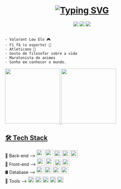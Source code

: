 <h1 align="center">
  <a href="https://git.io/typing-svg"><img src="https://readme-typing-svg.herokuapp.com?size=30&duration=3000&color=13F728&background=FF632300&center=true&vCenter=true&multiline=true&width=800&height=100&lines=Oi%F0%9F%91%8B%2C+Eu+sou...;Matheus+Rodrigues+Santos" alt="Typing SVG" /></a>
</h1>

<div align="center"> 
  <a href="https://wa.me/+5531971688746?text=..." target="_blank"><img src="https://img.shields.io/badge/WhatsApp-25D366?style=for-the-badge&logo=whatsapp&logoColor=white"></a>
  <a href="mailto:santos95.mat@gmail.com" target="_blank"><img src="https://img.shields.io/badge/-Gmail-%23333?style=for-the-badge&logo=gmail&logoColor=white"></a>
  <a href="https://www.linkedin.com/in/msantos95/" target="_blank"><img src="https://img.shields.io/badge/-LinkedIn-%230077B5?style=for-the-badge&logo=linkedin&logoColor=white"></a> 
</div></br>

```
- Valorant Low Elo 🎮
- F1 fã (o esporte) 🏁
- Atleticano 🐔
- Gosto de filosofar sobre a vida
- Maratonista de animes
- Sonho em conhecer o mundo.
```

<div style="display: inline-block">
   <a href="https://github.com/santos95mat">
      <img height="180em" src="https://github-readme-stats.vercel.app/api?username=santos95mat&show_icons=true&theme=chartreuse-dark&include_all_commits=true&count_private=true"/>
  <img height="180em" src="https://github-readme-stats.vercel.app/api/top-langs/?username=santos95mat&layout=compact&langs_count=7&theme=chartreuse-dark"/>
</div>

## 🛠 Tech Stack
<div style="display: inline-block">
  🧰 Back-end -->
  <img src="https://cdn.jsdelivr.net/gh/devicons/devicon/icons/go/go-original.svg" height="25px" />
  <img src="https://cdn.jsdelivr.net/gh/devicons/devicon/icons/csharp/csharp-original.svg" height="25px" />  
  <img src="https://cdn.jsdelivr.net/gh/devicons/devicon/icons/nodejs/nodejs-original.svg" height="23px" />   
  <img src="https://cdn.jsdelivr.net/gh/devicons/devicon/icons/typescript/typescript-original.svg" height="23px" />   
  <img src="https://cdn.jsdelivr.net/gh/devicons/devicon/icons/python/python-original.svg" height="23px" />
</div></br>

<div style="display: inline-block">
  🎨 Front-end -->
  <img src="https://cdn.jsdelivr.net/gh/devicons/devicon/icons/html5/html5-original-wordmark.svg" height="25px" />
  <img src="https://cdn.jsdelivr.net/gh/devicons/devicon/icons/css3/css3-original-wordmark.svg" height="25px" /> 
  <img src="https://cdn.jsdelivr.net/gh/devicons/devicon/icons/javascript/javascript-original.svg" height="21px" /> 
  <img src="https://cdn.jsdelivr.net/gh/devicons/devicon/icons/react/react-original.svg" height="23px" />
</div></br>

<div style="display: inline-block">
  🛢 Database -->
  <img src="https://cdn.jsdelivr.net/gh/devicons/devicon/icons/postgresql/postgresql-original.svg" height="23px" />
  <img src="https://cdn.jsdelivr.net/gh/devicons/devicon/icons/mysql/mysql-original.svg" height="23px" /> 
  <img src="https://cdn.jsdelivr.net/gh/devicons/devicon/icons/mongodb/mongodb-original.svg" height="23px" /> 
  <img src="https://cdn.jsdelivr.net/gh/devicons/devicon/icons/sqlite/sqlite-original.svg" height="23px" />
</div></br>

<div style="display: inline-block">
  🔧 Tools -->
  <img src="https://cdn.jsdelivr.net/gh/devicons/devicon/icons/vscode/vscode-original.svg" height="20px" /> 
  <img src="https://cdn.jsdelivr.net/gh/devicons/devicon/icons/figma/figma-original.svg" height="20px" /> 
  <img src="https://cdn.jsdelivr.net/gh/devicons/devicon/icons/git/git-original.svg" height="20px" /> 
  <img src="https://cdn.jsdelivr.net/gh/devicons/devicon/icons/heroku/heroku-original.svg" height="20px" /> 
  <img src="https://cdn.jsdelivr.net/gh/devicons/devicon/icons/docker/docker-original.svg" height="20px" />
</div></br>

